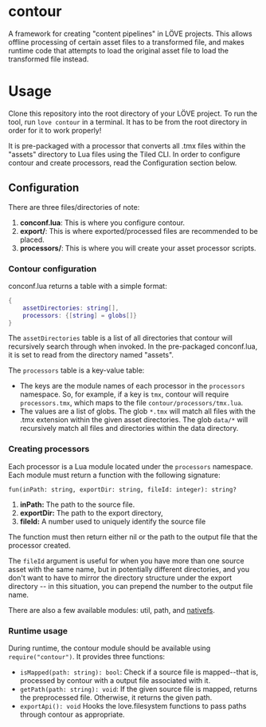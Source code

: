 # contour
A framework for creating "content pipelines" in LÖVE projects. This allows offline processing of certain asset files to a transformed file, and makes runtime code that attempts to load the original asset file to load the transformed file instead.

# Usage
Clone this repository into the root directory of your LÖVE project. To run the tool, run `love contour` in a terminal. It has to be from the root directory in order for it to work properly!

It is pre-packaged with a processor that converts all .tmx files within the "assets" directory to Lua files using the Tiled CLI. In order to configure contour and create processors, read the Configuration section below.

## Configuration
There are three files/directories of note:
1. **conconf.lua**: This is where you configure contour.
2. **export/**: This is where exported/processed files are recommended to be placed.
3. **processors/**: This is where you will create your asset processor scripts.

### Contour configuration
conconf.lua returns a table with a simple format:
```lua
{
    assetDirectories: string[],
    processors: {[string] = globs[]}
}
```
The `assetDirectories` table is a list of all directories that contour will recursively search through when invoked. In the pre-packaged conconf.lua, it is set to read from the directory named "assets".

The `processors` table is a key-value table:
- The keys are the module names of each processor in the `processors` namespace. So, for example, if a key is `tmx`, contour will require `processors.tmx`, which maps to the file `contour/processors/tmx.lua`.
- The values are a list of globs. The glob `*.tmx` will match all files with the .tmx extension within the given asset directories. The glob `data/*` will recursively match all files and directories within the data directory.

### Creating processors
Each processor is a Lua module located under the `processors` namespace. Each module must return a function with the following signature:
```
fun(inPath: string, exportDir: string, fileId: integer): string?
```
1. **inPath:** The path to the source file.
2. **exportDir:** The path to the export directory,
3. **fileId:** A number used to uniquely identify the source file

The function must then return either nil or the path to the output file that the processor created.

The `fileId` argument is useful for when you have more than one source asset with the same name, but in potentially different directories, and you don't want to have to mirror the directory structure under the export directory -- in this situation, you can prepend the number to the output file name.

There are also a few available modules: util, path, and [nativefs](https://github.com/EngineerSmith/nativefs).

### Runtime usage
During runtime, the contour module should be available using `require("contour")`. It provides three functions:

- `isMapped(path: string): bool`: Check if a source file is mapped--that is, processed by contour with a output file associated with it.
- `getPath(path: string): void`: If the given source file is mapped, returns the preprocessed file. Otherwise, it returns the given path.
- `exportApi(): void` Hooks the love.filesystem functions to pass paths through contour as appropriate.